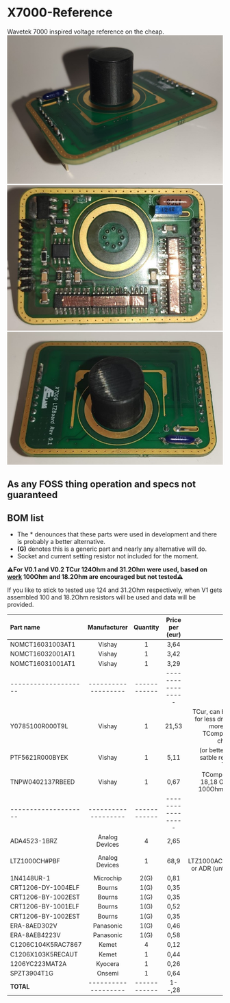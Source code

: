 # X7000-Reference
Wavetek 7000 inspired voltage reference on the cheap.
![Refpic1](/img/a.jpg) ![Refpicé](/img/b.jpg) ![Refpic3](/img/c.jpg)

## As any FOSS thing operation and specs not guaranteed
## BOM list
-  The * denounces that these parts were used in development and there is probably a better alternative.
-  **(G)** denotes this is a generic part and nearly any alternative will do.
-  Socket and current setting resistor not included for the moment.

**⚠️For V0.1 and V0.2 TCur 124Ohm and 31.2Ohm were used, based on [work](https://xdevs.com/article/b7000/) 100Ohm and 18.2Ohm are encouraged but not tested⚠️**

If you like to stick to tested use 124 and 31.2Ohm respectively, when V1 gets assembled 100 and 18.2Ohm resistors will be used and data will be provided.


| Part name          | Manufacturer      | Quantity   | Price per (eur) | Notes                                                                   |
|:-------------------|:-----------------:|:----------:|:---------------:|------------------------------------------------------------------------:|
| NOMCT16031003AT1   | Vishay            |     1      |      3,64       |                                                                         |
| NOMCT16032001AT1   | Vishay            |     1      |      3,42       |                                                                         |
| NOMCT16031001AT1   | Vishay            |     1      |      3,29       |                                                                         |
|--------------------|-------------------|------------|-----------------|                                                                         |
| Y0785100R000T9L    | Vishay            |     1      |      21,53      | TCur, can be 120 for less drift with more noise, TComp needs changed    |
| PTF5621R000BYEK    | Vishay            |     1      |      5,11       | (or better more satble resistor) TComp                                  |
| TNPW0402137RBEED   | Vishay            |     1      |      0,67       | TComp trim to 18,18 Ohm for 100Ohms TCur                                |
|--------------------|-------------------|------------|-----------------|                                                                         |
| ADA4523-1BRZ       | Analog Devices    |     4      |      2,65       |                                                                         |
| LTZ1000CH#PBF      | Analog Devices    |     1      |      68,9       | Or LTZ1000ACH#PBF or ADR (untested)                                     |
| 1N4148UR-1         | Microchip         |     2(G)   |      0,81       |                                                                         |
| CRT1206-DY-1004ELF | Bourns            |     1(G)   |      0,35       |                                                                         |
| CRT1206-BY-1002EST | Bourns            |     1(G)   |      0,35       |                                                                         |
| CRT1206-BY-1001ELF | Bourns            |     1(G)   |      0,52       |                                                                         |
| CRT1206-BY-1002EST | Bourns            |     1(G)   |      0,35       |                                                                         |
| ERA-8AED302V       | Panasonic         |     1(G)   |      0,46       |                                                                         |
| ERA-8AEB4223V      | Panasonic         |     1(G)   |      0,58       |                                                                         |
| C1206C104K5RAC7867 | Kemet             |      4     |      0,12       |                                                                         |
| C1206X103K5RECAUT  | Kemet             |      1     |      0,44       |                                                                         |         
| 1206YC223MAT2A     | Kyocera           |      1     |      0,26       |                                                                         |
| SPZT3904T1G        | Onsemi            |      1     |      0,64       |                                                                         |
| **TOTAL**          |-------------------|------------|      1--,28     |                                                                         |

